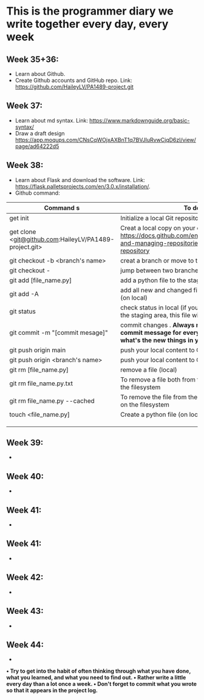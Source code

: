 # **This is the programmer diary we write together every day, every week**

## Week 35+36: 
  - Learn about Github.
  - Create Github accounts and GitHub repo. Link: <https://github.com/HaileyLV/PA1489-project.git>
## Week 37:
- Learn about md syntax. Link: <https://www.markdownguide.org/basic-syntax/>
- Draw a draft design <https://app.moqups.com/CNsCqWOjxAXBnT1q7BVJIuRvwCjqD6zl/view/page/ad64222d5>
## Week 38:
- Learn about Flask and download the software. Link: <https://flask.palletsprojects.com/en/3.0.x/installation/>.
- Github command:

| Command s                                 | To do                                                                 |
| ----------------------------------------- | --------------------------------------------------------------------- |
| get init                                    | Initialize a local Git repository                                                                 |
| get clone <git@github.com:HaileyLV/PA1489-project.git> |Creat a local copy on your computer. Read more: <https://docs.github.com/en/repositories/creating-and-managing-repositories/cloning-a-repository>                                                              |
| git checkout -b <branch's name>             | creat a branch or move to the branch                                  |
| git checkout -                            | jump between two branches                             |              | git pull                   | pull code from remote to local (must do this every time before starting anything)
| git add [file_name.py]                    | add a python file to the staging area (on local)      |
| git add -A                 | add all new and changed files to the staging area (on local)         |
|git status                                | check status in local (if you did not add a file to the staging area, this file will be in red text  |
|git commit -m "[commit mesage]"           | commit changes . **Always need to type the commit message for everyone know about what's the new things in your commit**                                                               |
|git push origin main                       | push your local content to GitHub (main)                   |
|git push origin <branch's name> | push your local content to GitHub (branch)
|git rm [file_name.py]                   |remove a file (local)                                       |
|git rm file_name.py.txt         | To remove a file both from the Git repository and the filesystem    |
|git rm file_name.py --cached  |  To remove the file from the repository, but keep it on the filesystem      |
|touch <file_name.py]       |Create a python file (on local)                                                                   |
|                                      |                                                                   |
|                                    |                                                                   |
|                                      |                                                                   |

## Week 39:
- 
## Week 40:
- 
## Week 41:
- 
## Week 41:
- 
## Week 42:
- 
## Week 43:
- 
## Week 44:
-

**• Try to get into the habit of often thinking through what you have done, what you
learned, and what you need to find out.
• Rather write a little every day than a lot once a week.
• Don't forget to commit what you wrote so that it appears in the project log.**
